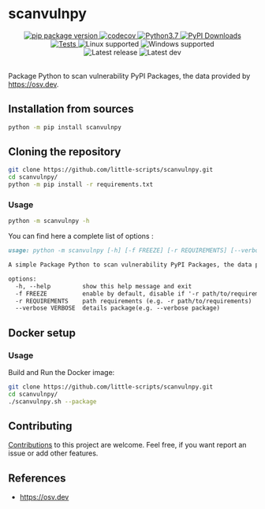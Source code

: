 # scanvulnpy

<div align="center">
  <a target="_blank" rel="noopener noreferrer" href="https://pypi.org/project/scanvulnpy" title="">
    <img  alt="pip package version" src="https://img.shields.io/pypi/v/scanvulnpy?color=informational">
  </a>
  <a target="_blank" rel="noopener noreferrer" href="https://codecov.io/github/little-scripts/scanvulnpy/branch/dev/graph/badge.svg?token=tkq655ROg3" title="">
    <img  alt="codecov" src="https://app.codecov.io/github/little-scripts/scanvulnpy">
  </a>
  <a target="_blank" rel="noopener noreferrer" href="https://pypi.org/project/scanvulnpy" title="">
    <img alt="Python3.7" src="https://img.shields.io/badge/Python-3.7+-informational">
  </a>
  <a target="_blank" rel="noopener noreferrer" href="https://pypi.org/project/scanvulnpy" title="">
    <img  alt="PyPI Downloads" src="https://img.shields.io/pypi/dm/scanvulnpy.svg?label=PyPI%20downloads">
  </a>
  <br>
  <a target="_blank" rel="noopener noreferrer" href="https://github.com/little-scripts/scanvulnpy/actions/workflows/tests.yml/badge.svg?branch=main" title="">
    <img alt="Tests" src="https://github.com/little-scripts/scanvulnpy/actions/workflows/tests.yml/badge.svg?branch=main">
  </a>
  <img alt="Linux supported" src="https://img.shields.io/badge/linux-supported-success">
  <img alt="Windows supported" src="https://img.shields.io/badge/windows-supported-success">
  <br>
  <img alt="Latest release" src="https://img.shields.io/github/last-commit/little-scripts/scanvulnpy/main?label=latest%20release">
  <img alt="Latest dev" src="https://img.shields.io/github/last-commit/little-scripts/scanvulnpy/dev?label=latest%20dev">
  <br><br>
</div>


Package Python to scan vulnerability PyPI Packages, the data provided by https://osv.dev.


## Installation from sources
```sh
python -m pip install scanvulnpy
```

## Cloning the repository
```sh
git clone https://github.com/little-scripts/scanvulnpy.git
cd scanvulnpy/
python -m pip install -r requirements.txt
```

### Usage
```sh
python -m scanvulnpy -h
```

You can find here a complete list of options :

```markdown
usage: python -m scanvulnpy [-h] [-f FREEZE] [-r REQUIREMENTS] [--verbose VERBOSE]

A simple Package Python to scan vulnerability PyPI Packages, the data provided by https://osv.dev

options:
  -h, --help         show this help message and exit
  -f FREEZE          enable by default, disable if '-r path/to/requirements' is setting
  -r REQUIREMENTS    path requirements (e.g. -r path/to/requirements)
  --verbose VERBOSE  details package(e.g. --verbose package)
```

## Docker setup

### Usage
Build and Run the Docker image:

```sh
git clone https://github.com/little-scripts/scanvulnpy.git
cd scanvulnpy/
./scanvulnpy.sh --package
```

## Contributing
[Contributions](./CONTRIBUTING.md) to this project are welcome. Feel free, if you want report an issue or add other features.


## References
- https://osv.dev

